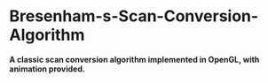 # Bresenham-s-Scan-Conversion-Algorithm

**A classic scan conversion algorithm implemented in OpenGL, with animation provided.**




